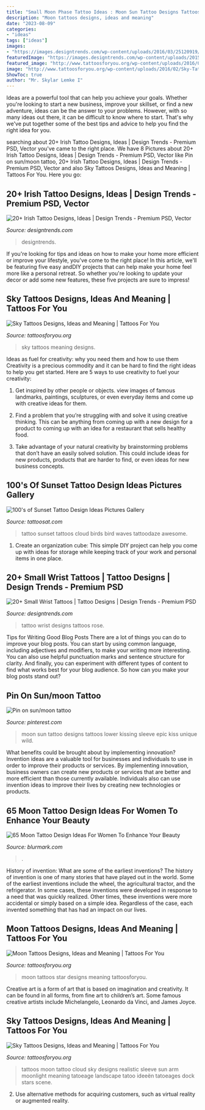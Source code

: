 ```yaml
---
title: "Small Moon Phase Tattoo Ideas : Moon Sun Tattoo Designs Tattoos Lower Kissing Sleeve Epic Kiss Unique Wild"
description: "Moon tattoos designs, ideas and meaning"
date: "2023-08-09"
categories:
- "ideas"
tags: ["ideas"]
images:
- "https://images.designtrends.com/wp-content/uploads/2016/03/25120919/Wrist-Tattoo-Design.jpg"
featuredImage: "https://images.designtrends.com/wp-content/uploads/2015/10/22182850/Small-Irish-Wrist-Tattoo-Design.jpg"
featured_image: "http://www.tattoosforyou.org/wp-content/uploads/2016/02/Sky-Tattoos-for-Men.jpg"
image: "http://www.tattoosforyou.org/wp-content/uploads/2016/02/Sky-Tattoos-for-Men.jpg"
ShowToc: true
author: "Mr. Skylar Lemke I"
---
```



Ideas are a powerful tool that can help you achieve your goals. Whether you're looking to start a new business, improve your skillset, or find a new adventure, ideas can be the answer to your problems. However, with so many ideas out there, it can be difficult to know where to start. That's why we've put together some of the best tips and advice to help you find the right idea for you.

	

		
searching about 20+ Irish Tattoo Designs, Ideas | Design Trends - Premium PSD, Vector you've came to the right place. We have 8 Pictures about 20+ Irish Tattoo Designs, Ideas | Design Trends - Premium PSD, Vector like Pin on sun/moon tattoo, 20+ Irish Tattoo Designs, Ideas | Design Trends - Premium PSD, Vector and also Sky Tattoos Designs, Ideas and Meaning | Tattoos For You. Here you go:
		
    
## 20+ Irish Tattoo Designs, Ideas | Design Trends - Premium PSD, Vector

<img loading=lazy src="https://images.designtrends.com/wp-content/uploads/2015/10/22182850/Small-Irish-Wrist-Tattoo-Design.jpg" onerror="this.onerror=null;this.src='https://tse1.mm.bing.net/th?id=OIP.vdjLJdT3I78DV_wOLR804wHaHa&amp;pid=15.1';" alt="20+ Irish Tattoo Designs, Ideas | Design Trends - Premium PSD, Vector">

_Source: designtrends.com_

>designtrends. 

	

If you're looking for tips and ideas on how to make your home more efficient or improve your lifestyle, you've come to the right place! In this article, we'll be featuring five easy andDIY projects that can help make your home feel more like a personal retreat. So whether you're looking to update your decor or add some new features, these five projects are sure to impress!

    
## Sky Tattoos Designs, Ideas And Meaning | Tattoos For You

<img loading=lazy src="https://www.tattoosforyou.org/wp-content/uploads/2016/02/Sky-Tattoos.jpg" onerror="this.onerror=null;this.src='https://tse1.mm.bing.net/th?id=OIP.y1FZQOT12T7xdnY2b66RBgHaLG&amp;pid=15.1';" alt="Sky Tattoos Designs, Ideas and Meaning | Tattoos For You">

_Source: tattoosforyou.org_

>sky tattoos meaning designs. 

	

Ideas as fuel for creativity: why you need them and how to use them
Creativity is a precious commodity and it can be hard to find the right ideas to help you get started. Here are 5 ways to use creativity to fuel your creativity:
1. Get inspired by other people or objects. view images of famous landmarks, paintings, sculptures, or even everyday items and come up with creative ideas for them.

2. Find a problem that you’re struggling with and solve it using creative thinking. This can be anything from coming up with a new design for a product to coming up with an idea for a restaurant that sells healthy food.

3. Take advantage of your natural creativity by brainstorming problems that don’t have an easily solved solution. This could include ideas for new products, products that are harder to find, or even ideas for new business concepts.


    
## 100&#039;s Of Sunset Tattoo Design Ideas Pictures Gallery

<img loading=lazy src="https://tattoosat.com/wp-content/uploads/2014/11/Sunset-Tattoo-Design2.jpg" onerror="this.onerror=null;this.src='https://tse2.mm.bing.net/th?id=OIP.aa3NQDIaYGd2nyu6eRKY8wHaNo&amp;pid=15.1';" alt="100&#039;s of Sunset Tattoo Design Ideas Pictures Gallery">

_Source: tattoosat.com_

>tattoo sunset tattoos cloud birds bird waves tattoodaze awesome. 

	

1. Create an organization cube: This simple DIY project can help you come up with ideas for storage while keeping track of your work and personal items in one place.

    
## 20+ Small Wrist Tattoos | Tattoo Designs | Design Trends - Premium PSD

<img loading=lazy src="https://images.designtrends.com/wp-content/uploads/2016/03/25120919/Wrist-Tattoo-Design.jpg" onerror="this.onerror=null;this.src='https://tse4.mm.bing.net/th?id=OIP.ZVvvGfBxyaEqoPmwx1ZrAwHaHf&amp;pid=15.1';" alt="20+ Small Wrist Tattoos | Tattoo Designs | Design Trends - Premium PSD">

_Source: designtrends.com_

>tattoo wrist designs tattoos rose. 

	

Tips for Writing Good Blog Posts
There are a lot of things you can do to improve your blog posts. You can start by using common language, including adjectives and modifiers, to make your writing more interesting. You can also use helpful punctuation marks and sentence structure for clarity. And finally, you can experiment with different types of content to find what works best for your blog audience. So how can you make your blog posts stand out?

    
## Pin On Sun/moon Tattoo

<img loading=lazy src="https://i.pinimg.com/736x/73/8d/4b/738d4b65feb6035fec946396de30f3bf--cup-of-tea-make-your-mark.jpg" onerror="this.onerror=null;this.src='https://tse1.mm.bing.net/th?id=OIP.AyyiO7cHq1Fi6iIuqVJ4tQHaJ4&amp;pid=15.1';" alt="Pin on sun/moon tattoo">

_Source: pinterest.com_

>moon sun tattoo designs tattoos lower kissing sleeve epic kiss unique wild. 

	

What benefits could be brought about by implementing innovation?
Invention ideas are a valuable tool for businesses and individuals to use in order to improve their products or services. By implementing innovation, business owners can create new products or services that are better and more efficient than those currently available. Individuals also can use invention ideas to improve their lives by creating new technologies or products.

    
## 65 Moon Tattoo Design Ideas For Women To Enhance Your Beauty

<img loading=lazy src="https://www.blurmark.com/wp-content/uploads/2017/03/Tiny-Moon-Tattoo-On-Finger.jpg" onerror="this.onerror=null;this.src='https://tse4.mm.bing.net/th?id=OIP.yJ_nNwtPHmIu69ibTSU7EQHaI9&amp;pid=15.1';" alt="65 Moon Tattoo Design Ideas For Women To Enhance Your Beauty">

_Source: blurmark.com_

>. 

	

History of invention: What are some of the earliest inventions?
The history of invention is one of many stories that have played out in the world. Some of the earliest inventions include the wheel, the agricultural tractor, and the refrigerator. In some cases, these inventions were developed in response to a need that was quickly realized. Other times, these inventions were more accidental or simply based on a simple idea. Regardless of the case, each invented something that has had an impact on our lives.

    
## Moon Tattoos Designs, Ideas And Meaning | Tattoos For You

<img loading=lazy src="http://www.tattoosforyou.org/wp-content/uploads/2013/10/Moon-and-Star-Tattoos.jpg" onerror="this.onerror=null;this.src='https://tse3.mm.bing.net/th?id=OIP.KIJorzIvSb8LIi5EcaJ4dgHaOV&amp;pid=15.1';" alt="Moon Tattoos Designs, Ideas and Meaning | Tattoos For You">

_Source: tattoosforyou.org_

>moon tattoos star designs meaning tattoosforyou. 

	

Creative art is a form of art that is based on imagination and creativity. It can be found in all forms, from fine art to children’s art. Some famous creative artists include Michelangelo, Leonardo da Vinci, and James Joyce.

    
## Sky Tattoos Designs, Ideas And Meaning | Tattoos For You

<img loading=lazy src="http://www.tattoosforyou.org/wp-content/uploads/2016/02/Sky-Tattoos-for-Men.jpg" onerror="this.onerror=null;this.src='https://tse2.mm.bing.net/th?id=OIP._DWg8kJjR1mYKttDMcAaRAAAAA&amp;pid=15.1';" alt="Sky Tattoos Designs, Ideas and Meaning | Tattoos For You">

_Source: tattoosforyou.org_

>tattoos moon tattoo cloud sky designs realistic sleeve sun arm moonlight meaning tatoeage landscape tatoo ideeën tatoeages dock stars scene. 

	

2. Use alternative methods for acquiring customers, such as virtual reality or augmented reality.

